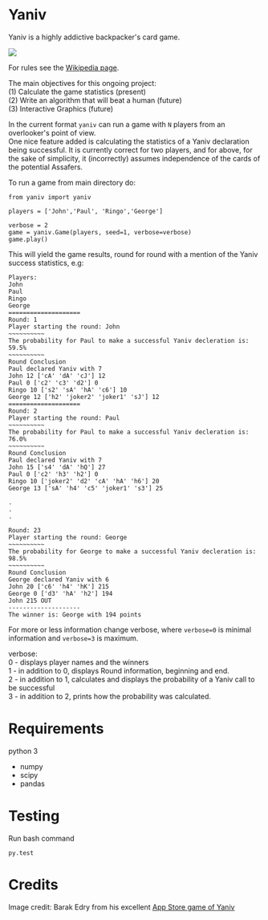 # Yaniv
Yaniv is a highly addictive backpacker's card game. 

![](https://pbs.twimg.com/profile_images/1265531457/kaka_400x400.png)

For rules see the [Wikipedia page](https://en.wikipedia.org/wiki/Yaniv_(card_game)).


The main objectives for this ongoing project:     
(1) Calculate the game statistics (present)    
(2) Write an algorithm that will beat a human (future)     
(3) Interactive Graphics (future)     

In the current format `yaniv` can run a game with `N` players from an overlooker's point of view.  
One nice feature added is calculating the statistics of a Yaniv declaration being successful. 
It is currently correct for two players, and for above, for the sake of simplicity, it (incorrectly) assumes independence of the cards of the potential Assafers. 

To run a game from main directory do:
```python3
from yaniv import yaniv

players = ['John','Paul', 'Ringo','George']

verbose = 2
game = yaniv.Game(players, seed=1, verbose=verbose)
game.play()
```

This will yield the game results, round for round with a mention of the Yaniv success statistics, e.g:

```
Players:
John
Paul
Ringo
George
====================
Round: 1
Player starting the round: John
~~~~~~~~~~
The probability for Paul to make a successful Yaniv decleration is: 59.5%
~~~~~~~~~~
Round Conclusion
Paul declared Yaniv with 7
John 12 ['cA' 'dA' 'cJ'] 12
Paul 0 ['c2' 'c3' 'd2'] 0
Ringo 10 ['s2' 'sA' 'hA' 'c6'] 10
George 12 ['h2' 'joker2' 'joker1' 'sJ'] 12
====================
Round: 2
Player starting the round: Paul
~~~~~~~~~~
The probability for Paul to make a successful Yaniv decleration is: 76.0%
~~~~~~~~~~
Round Conclusion
Paul declared Yaniv with 7
John 15 ['s4' 'dA' 'hQ'] 27
Paul 0 ['c2' 'h3' 'h2'] 0
Ringo 10 ['joker2' 'd2' 'cA' 'hA' 'h6'] 20
George 13 ['sA' 'h4' 'c5' 'joker1' 's3'] 25

.
.
.

Round: 23
Player starting the round: George
~~~~~~~~~~
The probability for George to make a successful Yaniv decleration is: 98.5%
~~~~~~~~~~
Round Conclusion
George declared Yaniv with 6
John 20 ['c6' 'h4' 'hK'] 215
George 0 ['d3' 'hA' 'h2'] 194
John 215 OUT
--------------------
The winner is: George with 194 points

```

For more or less information change verbose, where `verbose=0` is minimal information and `verbose=3` is maximum.


verbose:  
0 - displays player names and the winners  
1 - in addition to 0, displays Round information, beginning and end.  
2 - in addition to 1, calculates and displays the probability of a Yaniv call to be successful  
3 - in addition to 2, prints how the probability was calculated.

# Requirements 
python 3

* numpy 
* scipy  
* pandas

# Testing
Run bash command 
```
py.test
```


# Credits 
Image credit: Barak Edry from his excellent [App Store game of Yaniv](https://itunes.apple.com/gb/app/yaniv/id397614908?mt=8)
